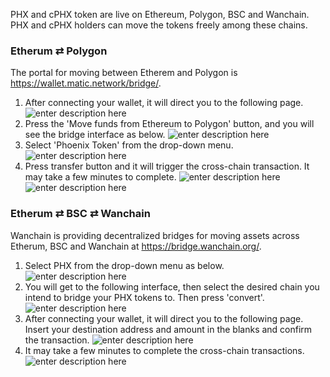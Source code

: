 PHX and cPHX token are live on Ethereum, Polygon, BSC and Wanchain. PHX and cPHX holders can move the tokens freely among these chains.

### Etherum ⇄ Polygon
The portal for moving between Etherem and Polygon is https://wallet.matic.network/bridge/.
1. After connecting your wallet, it will direct you to the following page.
![enter description here][1]
2. Press the 'Move funds from Ethereum to Polygon' button, and you will see the bridge interface as below.
![enter description here][2]
3. Select 'Phoenix Token' from the drop-down menu. 
![enter description here][3]
4. Press transfer button and it will trigger the cross-chain transaction. It may take a few minutes to complete.
![enter description here][4]
![enter description here][5]

### Etherum ⇄ BSC ⇄ Wanchain
Wanchain is providing decentralized bridges for moving assets across Etherum, BSC and Wanchain at https://bridge.wanchain.org/.
1. Select PHX from the drop-down menu as below. 
![enter description here][6]
2. You will get to the following interface, then select the desired chain you intend to bridge your PHX tokens to. Then press 'convert'.
![enter description here][7]
3. After connecting your wallet, it will direct you to the following page. Insert your destination address and amount in the blanks and confirm the transaction.
![enter description here][8]
4. It may take a few minutes to complete the cross-chain transactions.
![enter description here][9]


  [1]: ./images/1627818060239.jpg "1627818060239.jpg"
  [2]: ./images/1627818114202.jpg "1627818114202.jpg"
  [3]: ./images/1627818519041.jpg "1627818519041.jpg"
  [4]: ./images/1627818902444.jpg "1627818902444.jpg"
  [5]: ./images/1627818978104.jpg "1627818978104.jpg"
  [6]: ./images/1627819205240.jpg "1627819205240.jpg"
  [7]: ./images/1627819270956.jpg "1627819270956.jpg"
  [8]: ./images/1627822698913.jpg "1627822698913.jpg"
  [9]: ./images/1627822793560.jpg "1627822793560.jpg"